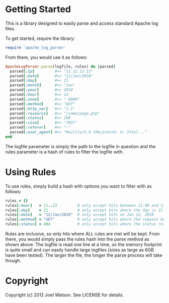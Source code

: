 # Getting Started

This is a library designed to easily parse and access standard Apache log files.

To get started, require the library:

```ruby
require 'apache_log_parser'
```

From there, you would use it as follows:

```ruby
ApacheLogParser.parse(logfile, rules) do |parsed|
  parsed[:ip]         #=> "12.12.12.12"
  parsed[:date]       #=> "21/Jan/2010"
  parsed[:day]        #=> 21
  parsed[:month]      #=> "Jan"
  parsed[:year]       #=> 2010
  parsed[:hour]       #=> 14
  parsed[:zone]       #=> "-0800"
  parsed[:method]     #=> "GET"
  parsed[:http_ver]   #=> "1.1"
  parsed[:resource]   #=> "/some/page.php"
  parsed[:status]     #=> 200
  parsed[:size]       #=> "7047"
  parsed[:referer]    #=> "-"
  parsed[:user_agent] #=> "Mozilla/5.0 (Macintosh; U; Intel..."
end
```

The logfile parameter is simply the path to the logfile in question and the rules
parameter is a hash of rules to filter the logfile with.

# Using Rules

To use rules, simply build a hash with options you want to filter with as follows:

```ruby
rules = {}
rules[:hour]   = 11..13         # only accept hits between 11:00 and 13:59 hours
rules[:day]    = 21             # only accept hits where the day is 21
rules[:date]   = "12/Jan/2010"  # only accept hits on Jan 12, 2010
rules[:method] = "GET"          # only accept hits where the request method is GET
rules[:status] = 404            # only accept hits where the status response is 404
```

Rules are inclusive, so only hits where ALL rules are met will be kept. From there,
you would simply pass the rules hash into the parse method as shown above. The logfile
is read one line at a time, so the memory footprint is quite small and can easily handle
large logfiles (sizes as large as 6GB have been tested). The larger the file, the longer
the parse process will take though.

# Copyright

Copyright (c) 2012 Joel Watson. See LICENSE for details.
